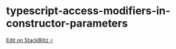 # typescript-access-modifiers-in-constructor-parameters

[Edit on StackBlitz ⚡️](https://stackblitz.com/edit/typescript-2n8qpx)